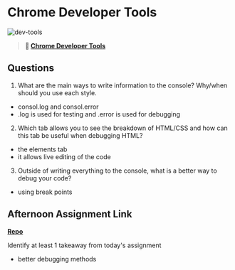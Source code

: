 # Chrome Developer Tools

![dev-tools](https://bcw.blob.core.windows.net/public/img/lesson-images/4571780153354770)

> **📖 [Chrome Developer Tools](https://codeworksacademy.com/fs-student-guide/resources/wk2/03-Chrome-Dev-Tools)**

## Questions

1. What are the main ways to write information to the console? Why/when should you use each style.
- consol.log and consol.error
- .log is used for testing and .error is used for debugging
2. Which tab allows you to see the breakdown of HTML/CSS and how can this tab be useful when debugging HTML?
- the elements tab
- it allows live editing of the code
3. Outside of writing everything to the console, what is a better way to debug your code?
- using break points
## Afternoon Assignment Link

**[Repo](https://github.com/BrysonBloom/ice-cream-parlor)**

Identify at least 1 takeaway from today's assignment
- better debugging methods